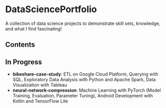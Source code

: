 # DataSciencePortfolio
A collection of data science projects to demonstrate skill sets, knowledge, and what I find fascinating!

## Contents

## In Progress
- **bikeshare-case-study**: ETL on Google Cloud Platform, Querying with SQL, Exploratory Data Analysis with Python and Apache Spark, Data Visualization with Tableau
- **neural-network-compression**: Machine Learning with PyTorch (Model Training, Evaluation, Parameter Tuning), Android Development with Kotlin and TensorFlow Lite
